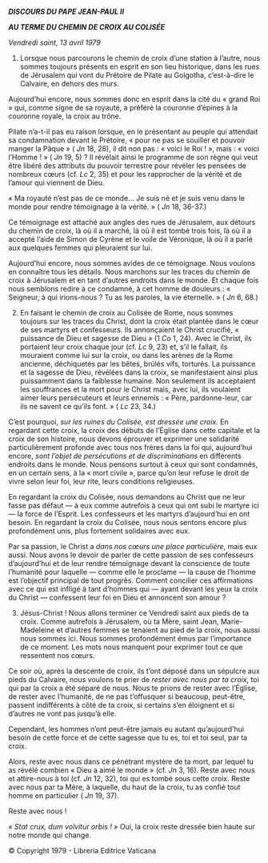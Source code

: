 ***DISCOURS DU PAPE JEAN-PAUL II***

***AU TERME DU CHEMIN DE CROIX AU COLISÉE***

*Vendredi saint, 13 avril 1979*

1. Lorsque nous parcourons le chemin de croix d’une station à l’autre, nous sommes toujours présents en esprit en son lieu historique, dans les rues de Jérusalem qui vont du Prétoire de Pilate au Golgotha, c’est-à-dire le Calvaire, en dehors des murs.

Aujourd’hui encore, nous sommes donc en esprit dans la cité du « grand Roi » qui, comme signe de sa royauté, a préféré la couronne d’épines à la couronne royale, la croix au trône.

Pilate n’a-t-il pas eu raison lorsque, en le présentant au peuple qui attendait sa condamnation devant le Prétoire, « pour ne pas se souiller et pouvoir manger la Pâque » ( *Jn* 18, 28), il dit non pas : « voici le Roi ! », mais : « voici l’Homme ! » ( *Jn* 19, 5) ? Il révélait ainsi le programme de son règne qui veut être libéré des attributs du pouvoir terrestre pour révéler les pensées de nombreux cœurs (cf. *Lc* 2, 35) et pour les rapprocher de la vérité et de l’amour qui viennent de Dieu.

« Ma royauté n’est pas de ce monde… Je suis né et je suis venu dans le monde pour rendre témoignage à la vérité. » ( *Jn* 18, 36-37.)

Ce témoignage est attaché aux angles des rues de Jérusalem, aux détours du chemin de croix, là où il a marché, là où il est tombé trois fois, là où il a accepté l’aide de Simon de Cyrène et le voile de Véronique, là où il a parlé aux quelques femmes qui pleuraient sur lui.

Aujourd’hui encore, nous sommes avides de ce témoignage. Nous voulons en connaître tous les détails. Nous marchons sur les traces du chemin de croix à Jérusalem et en tant d’autres endroits dans le monde. Et chaque fois nous semblons redire à ce condamné, à cet homme de douleurs : « Seigneur, à qui irions-nous ? Tu as les paroles, la vie éternelle. » ( *Jn* 6, 68.)

2. En faisant le chemin de croix au Colisée de Rome, nous sommes toujours sur les traces du Christ, dont la croix était plantée dans le cœur de ses martyrs et confesseurs. Ils annonçaient le Christ crucifié, « puissance de Dieu et sagesse de Dieu » (1 *Co* 1, 24). Avec le Christ, ils portaient leur croix chaque jour (cf. *Lc* 9, 23) et, s’il le fallait, ils mouraient comme lui sur la croix, ou dans les arènes de la Rome ancienne, déchiquetés par les bêtes, brûlés vifs, torturés. La puissance et la sagesse de Dieu, révélées dans la croix, se manifestaient ainsi plus puissamment dans la faiblesse humaine. Non seulement ils acceptaient les souffrances et la mort pour le Christ mais, avec lui, ils voulaient aimer leurs persécuteurs et leurs ennemis : « Père, pardonne-leur, car ils ne savent ce qu’ils font. » ( *Lc* 23, 34.)

C’est pourquoi, *sur les ruines du Colisée, est dressée une croix.* En regardant cette croix, la croix des débuts de l’Église dans cette capitale et la croix de son histoire, nous devons éprouver et exprimer une solidarité particulièrement profonde avec tous nos frères dans la foi qui, aujourd’hui encore, *sont l’objet de persécutions et de discriminations* en différents endroits dans le monde. Nous pensons surtout à ceux qui sont condamnés, en un certain sens, à la « mort civile », parce qu’on leur refuse le droit de vivre selon leur foi, leur rite, leurs conditions religieuses.

En regardant la croix du Colisée, nous demandons au Christ que ne leur fasse pas défaut — à eux comme autrefois à ceux qui ont subi le martyre ici — la force de l’Esprit. Les confesseurs et les martyrs d’aujourd’hui en ont besoin. En regardant la croix du Colisée, nous nous sentons encore plus profondément unis, plus fortement solidaires avec eux.

Par sa passion, le Christ a *dans nos cœurs une place particulière*, mais eux aussi. Nous avons le devoir de parler de cette passion de ses confesseurs d’aujourd’hui et de leur rendre témoignage devant la conscience de toute l’humanité pour laquelle — comme elle le proclame — la cause de l’homme est l’objectif principal de tout progrès. Comment concilier ces affirmations avec ce qui est infligé à tant d’hommes qui — ayant devant les yeux la croix du Christ — confessent leur foi en Dieu et annoncent son amour ?

3. Jésus-Christ ! Nous allons terminer ce Vendredi saint aux pieds de ta croix. Comme autrefois à Jérusalem, où ta Mère, saint Jean, Marie-Madeleine et d’autres femmes se tenaient au pied de la croix, nous aussi nous sommes ici. Nous sommes profondément émus par l’importance de ce moment. Les mots nous manquent pour exprimer tout ce que ressentent nos cœurs.

Ce soir où, après la descente de croix, ils t’ont déposé dans un sépulcre aux pieds du Calvaire, nous voulons te prier de *rester avec nous par ta croix*, toi qui par la croix a été séparé de nous. Nous te prions de rester avec l’Église, de rester avec l’humanité, de ne pas t’offusquer si beaucoup, peut-être, passent indifférents à côté de ta croix, si certains s’en éloignent et si d’autres ne vont pas jusqu’à elle.

Cependant, les hommes n’ont peut-être jamais eu autant qu’aujourd’hui besoin de cette force et de cette sagesse que tu es, toi et toi seul, par ta croix.

Alors, reste avec nous dans ce pénétrant mystère de ta mort, par lequel tu as révélé combien « Dieu a aimé le monde » (cf. *Jn* 3, 16). Reste avec nous et attire-nous à toi (cf. *Jn* 12, 32), toi qui es tombé sous cette croix. Reste avec nous par ta Mère, à laquelle, du haut de la croix, tu as confié tout homme en particulier ( *Jn* 19, 37).

Reste avec nous !

*« Stat crux, dum volvitur orbis ! »* Oui, la croix reste dressée bien haute sur notre monde qui change.

© Copyright 1979 - Libreria Editrice Vaticana